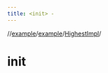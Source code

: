 ```yaml
---
title: <init> -
---
```

//[example](../../index.html)/[example](../index.html)/[HighestImpl](index.html)/[<init>](-init-.html)



# init  

